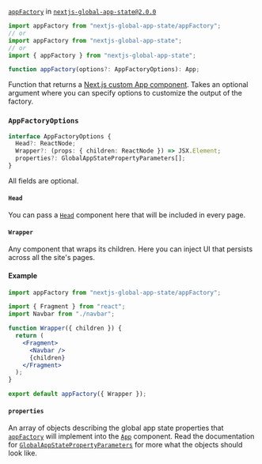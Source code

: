 [`appFactory`] in [`nextjs-global-app-state@2.0.0`]

```js
import appFactory from "nextjs-global-app-state/appFactory";
// or
import appFactory from "nextjs-global-app-state";
// or
import { appFactory } from "nextjs-global-app-state";
```

```ts
function appFactory(options?: AppFactoryOptions): App;
```

Function that returns a [Next.js custom App component][`app`]. Takes an optional argument where you can specify options to customize the output of the factory.

### `AppFactoryOptions`

```ts
interface AppFactoryOptions {
  Head?: ReactNode;
  Wrapper?: (props: { children: ReactNode }) => JSX.Element;
  properties?: GlobalAppStatePropertyParameters[];
}
```

All fields are optional.

#### `Head`

You can pass a [`Head`] component here that will be included in every page.

#### `Wrapper`

Any component that wraps its children. Here you can inject UI that persists across all the site's pages.

#### Example

```jsx
import appFactory from "nextjs-global-app-state/appFactory";

import { Fragment } from "react";
import Navbar from "./navbar";

function Wrapper({ children }) {
  return (
    <Fragment>
      <Navbar />
      {children}
    </Fragment>
  );
}

export default appFactory({ Wrapper });
```

#### `properties`

An array of objects describing the global app state properties that [`appFactory`] will implement into the [`App`] component. Read the documentation for [`GlobalAppStatePropertyParameters`] for more what the objects should look like.

[`appfactory`]: https://github.com/DanielGiljam/nextjs-global-app-state/blob/master/legacy-docs/v2.0.0/appFactory.md
[`globalappstatepropertyparameters`]: https://github.com/DanielGiljam/nextjs-global-app-state/blob/master/legacy-docs/v2.0.0/GlobalAppStatePropertyParameters.md
[`nextjs-global-app-state@2.0.0`]: https://www.npmjs.com/package/nextjs-global-app-state/v/2.0.0
[`app`]: https://nextjs.org/docs/advanced-features/custom-app
[`head`]: https://nextjs.org/docs/api-reference/next/head
[`getinitialprops`]: https://nextjs.org/docs/api-reference/data-fetching/getInitialProps
